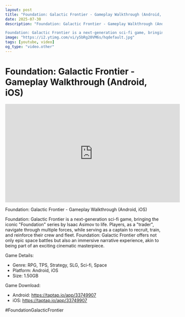 ```yaml
---
layout: post
title: "Foundation: Galactic Frontier - Gameplay Walkthrough (Android, iOS)"
date: 2025-07-30
description: "Foundation: Galactic Frontier - Gameplay Walkthrough (Android, iOS)

Foundation: Galactic Frontier is a next-generation sci-fi game, bringing the iconic..."
image: "https://i2.ytimg.com/vi/y5bRg20VM6s/hqdefault.jpg"
tags: [youtube, video]
og_type: "video.other"
---
```


<script type="application/ld+json">
{
  "@context": "http://schema.org",
  "@type": "VideoObject",
  "name": "Foundation: Galactic Frontier - Gameplay Walkthrough (Android, iOS)",
  "description": "Foundation: Galactic Frontier - Gameplay Walkthrough (Android, iOS)\n\nFoundation: Galactic Frontier is a next-generation sci-fi game, bringing the iconic \\\"Foundation\\\" series by Isaac Asimov to life. Players, as a \\\"trader\\\", navigate through multiple forces, while serving as a captain to recruit, train, and reinforce their crew and fleet. Foundation: Galactic Frontier offers not only epic space battles but also an immersive narrative experience, akin to being part of an exciting cinematic masterpiece.\n\nGame Details:\n\n- Genre: RPG, TPS, Strategy, SLG, Sci-fi, Space\n- Platform: Android, iOS\n- Size: 1.50GB\n\nGame Download:\n\n- Android: https://taptap.io/app/33749907\n- iOS: https://taptap.io/app/33749907\n\n#FoundationGalacticFrontier",
  "thumbnailUrl": "https://i2.ytimg.com/vi/y5bRg20VM6s/hqdefault.jpg",
  "uploadDate": "2025-07-30T21:24:26",
  "embedUrl": "https://www.youtube.com/embed/y5bRg20VM6s",
  "publisher": {
    "@type": "Person",
    "name": "Celo Zaga"
  },
  "mainEntityOfPage": {
    "@type": "WebPage",
    "@id": "https://celozaga.github.io/2025/07/30/foundation:-galactic-frontier---gameplay-walkthrough-(android,-ios)-y5bRg20VM6s.html"
  },
  "duration": "PT0M0S"
}
</script>

<script type="application/ld+json">
{
  "@context": "http://schema.org",
  "@type": "BlogPosting",
  "headline": "Foundation: Galactic Frontier - Gameplay Walkthrough (Android, iOS)",
  "image": "https://i2.ytimg.com/vi/y5bRg20VM6s/hqdefault.jpg",
  "publisher": {
    "@type": "Person",
    "name": "Celo Zaga"
  },
  "url": "https://celozaga.github.io/2025/07/30/foundation:-galactic-frontier---gameplay-walkthrough-(android,-ios)-y5bRg20VM6s.html",
  "datePublished": "2025-07-30T21:24:26",
  "dateCreated": "2025-07-30T21:24:26",
  "dateModified": "2025-07-30T21:24:26",
  "description": "Foundation: Galactic Frontier - Gameplay Walkthrough (Android, iOS)\n\nFoundation: Galactic Frontier is a next-generation sci-fi game, bringing the iconic...",
  "author": {
    "@type": "Person",
    "name": "Celo Zaga"
  },
  "mainEntityOfPage": {
    "@type": "WebPage",
    "@id": "https://celozaga.github.io/2025/07/30/foundation:-galactic-frontier---gameplay-walkthrough-(android,-ios)-y5bRg20VM6s.html"
  }
}
</script>

<h1 class="youtube-post-title">Foundation: Galactic Frontier - Gameplay Walkthrough (Android, iOS)</h1>

<iframe width="560" height="315" src="https://www.youtube.com/embed/y5bRg20VM6s" class="youtube-post-embed" frameborder="0" allowfullscreen></iframe>

<p class="youtube-post-description">Foundation: Galactic Frontier - Gameplay Walkthrough (Android, iOS)

Foundation: Galactic Frontier is a next-generation sci-fi game, bringing the iconic "Foundation" series by Isaac Asimov to life. Players, as a "trader", navigate through multiple forces, while serving as a captain to recruit, train, and reinforce their crew and fleet. Foundation: Galactic Frontier offers not only epic space battles but also an immersive narrative experience, akin to being part of an exciting cinematic masterpiece.

Game Details:

- Genre: RPG, TPS, Strategy, SLG, Sci-fi, Space
- Platform: Android, iOS
- Size: 1.50GB

Game Download:

- Android: https://taptap.io/app/33749907
- iOS: https://taptap.io/app/33749907

#FoundationGalacticFrontier</p>
